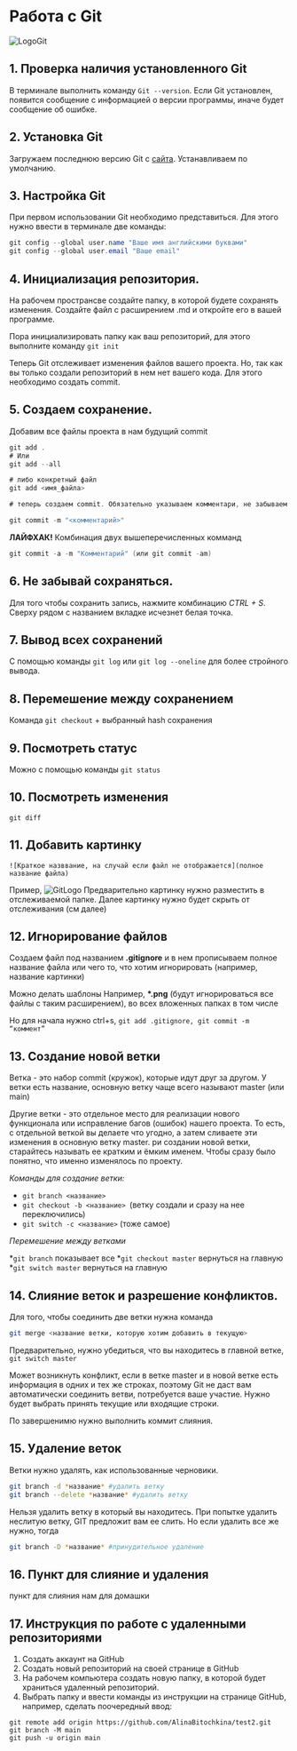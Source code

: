 # Работа с Git
![LogoGit](Git-Logo-2Color.png)


## 1. Проверка наличия установленного Git
В терминале выполнить команду `Git --version`. Если Git установлен, появится сообщение с информацией о версии программы, иначе будет сообщение об ошибке. 

## 2. Установка Git
Загружаем последнюю версию Git с [сайта](https://git-scm.com/). Устанавливаем по умолчанию. 

## 3. Настройка Git
При первом использовании Git необходимо представиться. Для этого нужно ввести в терминале две команды:
```c#
git config --global user.name "Ваше имя английскими буквами"
git config --global user.email "Ваше email"

```
## 4. Инициализация репозитория.
На рабочем пространсве создайте папку, в которой будете сохранять изменения. Создайте файл с расширением .md и откройте его в вашей программе. 

Пора инициализировать папку как ваш репозиторий, для этого выполните команду `git init`

Теперь Git отслеживает изменения файлов вашего проекта. Но, так как вы только создали репозиторий в нем нет вашего кода. Для этого необходимо создать commit.

## 5. Создаем сохранение. 
Добавим все файлы проекта в нам будущий commit
```c#
git add . 
# Или
git add --all

# либо конкретный файл
git add <имя_файла> 

# теперь создаем commit. Обязательно указываем комментари, не забываем про кавычки

git commit -m "<комментарий>"

``` 
**ЛАЙФХАК!** Комбинация двух вышеперечисленных комманд 
``` c#
git commit -a -m "Комментарий" (или git commit -am)
```

## 6. Не забывай сохраняться. 
Для того чтобы сохранить запись, нажмите комбинацию *CTRL + S*. Сверху рядом с названием вкладке исчезнет белая точка. 
## 7. Вывод всех сохранений
С помощью команды `git log` или `git log --oneline` для более стройного вывода.

## 8. Перемешение между сохранением 
Команда `git checkout` + выбранный hash сохранения  

## 9. Посмотреть статус
Можно с помощью команды `git status`

## 10. Посмотреть изменения
`git diff`

## 11. Добавить картинку 
``![Краткое назввание, на случай если файл не отображается](полное название файла)``

Пример, ![GitLogo](Git-Logo-2Color.png)
Предварительно картинку нужно разместить в отслеживаемой папке.
Далее картинку нужно будет скрыть от отслеживания (см далее)

## 12. Игнорирование файлов
Создаем файл под названием **.gitignore**  и в нем прописываем полное название файла или чего то, что хотим игнорировать (например, название картинки) 

Можно делать шаблоны
Например, __*.png__ (будут игнорироваться все файлы с таким расширением), во всех вложенных папках в том числе

Но для начала нужно ctrl+s, ``git add .gitignore, git commit -m “коммент”``

## 13. Создание новой ветки
Ветка - это набор commit (кружок), которые идут друг за другом. У ветки есть название, основную ветку чаще всего называют master (или main)

Другие ветки - это отдельное место для реализации нового функционала или исправление багов (ошибок) нашего проекта. То есть, с отдельной веткой вы делаете что угодно, а затем сливаете эти изменения в основную ветку master.
ри создании новой ветки, старайтесь называть ее кратким и ёмким именем. Чтобы сразу было понятно, что именно изменялось по проекту. 

*Команды для создание ветки:*
* ``git branch <название>`` 
* ``git checkout -b <название> ``(ветку создали и сразу на нее переключились)
* ``git switch -c <название>`` (тоже самое)

*Перемешение между ветками*

*``git branch`` показывает все
*``git checkout master`` вернуться на главную 
*``git switch master`` вернуться на главную 

## 14. Слияние веток и разрешение конфликтов. 
Для того, чтобы соединить две ветки нужна команда 
```Bash
git merge <название ветки, которую хотим добавить в текущую>
```
Предварительно, нужно убедиться, что вы находитесь в главной ветке, `git switch master`

Может возникнуть конфликт, если в ветке master и в новой ветке есть информация в одних и тех же строках, поэтому Git не даст вам автоматически соединить ветви, потребуется ваше участие. Нужно будет выбрать принять текущие или входящие строки. 

По завершенимю нужно выполнить коммит слияния.

## 15. Удаление веток
Ветки нужно удалять, как использованные черновики. 
```bash
git branch -d *название* #удалить ветку
git branch --delete *название* #удалить ветку
```
Нельзя удалить ветку в который вы находитесь.
При попытке удалить неслитую ветку, GIT предложит вам ее слить. Но если удалить все же нужно, тогда 
``` bash
git branch -D *название* #принудительное удаление
```

## 16. Пункт для слияние и удаления 
пункт для слияния нам для домашки 

## 17. Инструкция по работе с удаленными репозиториями
1. Создать аккаунт на GitHub
2. Создать новый репозиторий на своей странице в GitHub
3. На рабочем компьютера создать новую папку, в которой будет храниться удаленный репозиторий. 
4. Выбрать папку и ввести команды из инструкции на странице GitHub, например, сделать поочередный ввод:
```
git remote add origin https://github.com/AlinaBitochkina/test2.git
git branch -M main
git push -u origin main
```